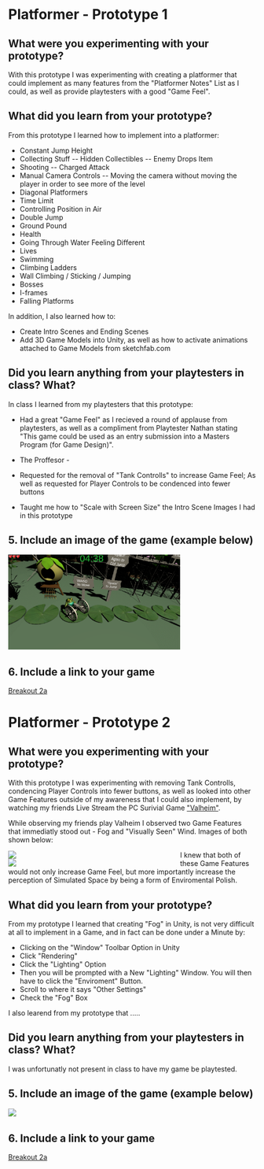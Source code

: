 # Platformer - Prototype 1

## What were you experimenting with your prototype?

With this prototype I was experimenting with creating a platformer that could implement as many features from the "Platformer Notes" List as I could, as well as provide playtesters with a good "Game Feel". 

## What did you learn from your prototype?

From this prototype I learned how to implement into a platformer:

- Constant Jump Height
- Collecting Stuff
  -- Hidden Collectibles
  -- Enemy Drops Item
- Shooting
  -- Charged Attack
- Manual Camera Controls
  -- Moving the camera without moving the player in order to see more of the level
- Diagonal Platformers
- Time Limit
- Controlling Position in Air
- Double Jump
- Ground Pound
- Health
- Going Through Water Feeling Different
- Lives
- Swimming
- Climbing Ladders
- Wall Climbing / Sticking / Jumping
- Bosses
- I-frames
- Falling Platforms

In addition, I also learned how to:
- Create Intro Scenes and Ending Scenes
- Add 3D Game Models into Unity, as well as how to activate animations attached to Game Models from sketchfab.com

## Did you learn anything from your playtesters in class? What?

In class I learned from my playtesters that this prototype:

- Had a great "Game Feel" as I recieved a round of applause from playtesters, as well as a compliment from Playtester Nathan stating "This game could be used as an entry submission into a Masters Program (for Game Design)". 

-  The Proffesor -
  - Requested for the removal of "Tank Controlls" to increase Game Feel; As well as requested for Player Controls to be condenced into fewer buttons
  - Taught me how to "Scale with Screen Size" the Intro Scene Images I had in this prototype


## 5. Include an image of the game (example below)
<img src="./frog1.png" align="lesft" width="350">

## 6. Include a link to your game

[Breakout 2a](https://jtech555.github.io/game-dev-spring2025/builds/platformer-1/)





# Platformer - Prototype 2

## What were you experimenting with your prototype?

With this prototype I was experimenting with removing Tank Controlls, condencing Player Controls into fewer buttons, as well as looked into other Game Features outside of my awareness that I could also implement, by watching my friends Live Stream the PC Surivial Game ["Valheim"](https://store.steampowered.com/app/892970/Valheim/).

While observing my friends play Valheim I observed two Game Features that immediatly stood out - Fog and "Visually Seen" Wind. Images of both shown below: 

<img src="https://static0.gamerantimages.com/wordpress/wp-content/uploads/2023/04/valheim-longhouse-building.jpg" align="left" width="350">

<img src="https://i.redd.it/go8h3ltr9ei61.png" align="left" width="350">

I knew that both of these Game Features would not only increase Game Feel, but more importantly increase the perception of Simulated Space by being a form of Enviromental Polish.


## What did you learn from your prototype?

From my prototype I learned that creating "Fog" in Unity, is not very difficult at all to implement in a Game, and in fact can be done under a Minute by:
- Clicking on the "Window" Toolbar Option in Unity
- Click "Rendering"
- Click the "Lighting" Option
- Then you will be prompted with a New "Lighting" Window. You will then have to click the "Enviroment" Button.
- Scroll to where it says "Other Settings"
- Check the "Fog" Box

I also learend from my prototype that .....


## Did you learn anything from your playtesters in class? What?

I was unfortunatly not present in class to have my game be playtested. 



## 5. Include an image of the game (example below)
<img src="./frog2.png" align="lesft" width="350">

## 6. Include a link to your game

[Breakout 2a](https://jtech555.github.io/game-dev-spring2025/builds/platformer-1/)

